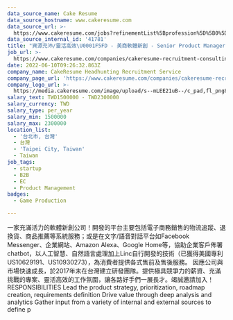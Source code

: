```yaml
---
data_source_name: Cake Resume
data_source_hostname: www.cakeresume.com
data_source_url: >-
  https://www.cakeresume.com/jobs?refinementList%5Bprofession%5D%5B0%5D=game-production&range%5Bsalary_range%5D%5Bmin%5D=1000000
data_source_internal_id: '41781'
title: "資源充沛/靈活高效\U0001F5FD - 美商軟體新創 - Senior Product Manager - AC"
job_url: >-
  https://www.cakeresume.com/companies/cakeresume-recruitment-consulting/jobs/6c2732
date: 2022-06-10T09:26:32.863Z
company_name: CakeResume Headhunting Recruitment Service
company_page_url: 'https://www.cakeresume.com/companies/cakeresume-recruitment-consulting'
company_logo_url: >-
  https://media.cakeresume.com/image/upload/s--mLEE21uB--/c_pad,fl_png8,h_200,w_200/v1620881212/vdbipassrdfr8omwzeq6.png
salary_text: TWD1500000 - TWD2300000
salary_currency: TWD
salary_type: per_year
salary_min: 1500000
salary_max: 2300000
location_list:
  - '台北市, 台灣'
  - 台灣
  - 'Taipei City, Taiwan'
  - Taiwan
job_tags:
  - startup
  - B2B
  - EC
  - Product Management
badges:
  - Game Production

---
```


一家充滿活力的軟體新創公司！開發的平台主要包括電子商務銷售的物流追蹤、退換貨、商品推薦等系統服務；或是在文字/語音對話平台如Facebook Messenger、企業網站、Amazon Alexa、Google Home等，協助企業客戶佈署chatbot，以人工智慧、自然語言處理加上Linc自行開發的技術（已獲得美國專利US10629191、US10930273），為消費者提供各式售前及售後服務。 因應公司與市場快速成長，於2017年末在台灣建立研發團隊。提供極具競爭力的薪資、充滿挑戰的專案、靈活高效的工作氛圍，讓各路好手們一展長才。竭誠邀請加入！ RESPONSIBILITIES Lead the product strategy, prioritization, roadmap creation, requirements definition Drive value through deep analysis and analytics Gather input from a variety of internal and external sources to define p